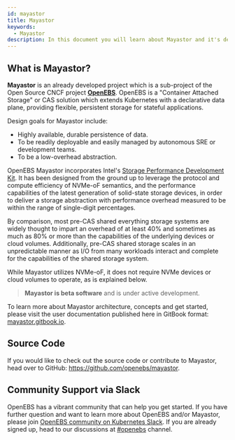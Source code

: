 ```yaml
---
id: mayastor
title: Mayastor
keywords: 
  - Mayastor
description: In this document you will learn about Mayastor and it's design goals.
---
```


## What is Mayastor?

**Mayastor** is an already developed project which is a sub-project of the Open Source CNCF project [**OpenEBS**](https://openebs.io/).  OpenEBS is a "Container Attached Storage" or CAS solution which extends Kubernetes with a declarative data plane, providing flexible, persistent storage for stateful applications.

Design goals for Mayastor include:

* Highly available, durable persistence of data.
* To be readily deployable and easily managed by autonomous SRE or development teams.
* To be a low-overhead abstraction.

OpenEBS Mayastor incorporates Intel's [Storage Performance Development Kit](https://spdk.io/).  It has been designed from the ground up to leverage the protocol and compute efficiency of NVMe-oF semantics,  and the performance capabilities of the latest generation of solid-state storage devices, in order to deliver a storage abstraction with performance overhead measured to be within the range of single-digit percentages. 

By comparison, most pre-CAS shared everything storage systems are widely thought to impart an overhead of at least 40% and sometimes as much as 80% or more than the capabilities of the underlying devices or cloud volumes. Additionally, pre-CAS shared storage scales in an unpredictable manner as I/O from many workloads interact and complete for the capabilities of the shared storage system.  

While Mayastor utilizes NVMe-oF, it does not require NVMe devices or cloud volumes to operate, as is explained below.  

>**Mayastor is beta software** and is under active development. 

To learn more about Mayastor architecture, concepts and get started, please visit the user documentation published here in GitBook format: [mayastor.gitbook.io](https://mayastor.gitbook.io/).

## Source Code

If you would like to check out the source code or contribute to Mayastor, head over to GitHub: https://github.com/openebs/mayastor.

## Community Support via Slack

OpenEBS has a vibrant community that can help you get started. If you have further question and want to learn more about OpenEBS and/or Mayastor, please join [OpenEBS community on Kubernetes Slack](https://kubernetes.slack.com). If you are already signed up, head to our discussions at [#openebs](https://kubernetes.slack.com/messages/openebs/) channel. 


